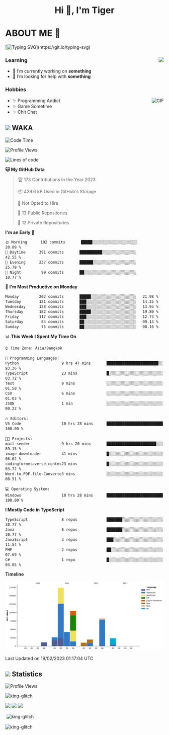 <h1 align="center">Hi 👋, I'm Tiger</h1>




# ABOUT ME 💬

[![Typing SVG](https://readme-typing-svg.herokuapp.com?color=22F771&vCenter=true&lines=A+perssionate+developer+from+nowhere.)](https://git.io/typing-svg)

<div>
 <img align="right" src="https://spotify-github-profile.vercel.app/api/view?uid=12129734423&cover_image=false&theme=default&bar_color=22d016&bar_color_cover=true" />
 <h3>Learning</h3>
 
 <ul>
  <li>🔭 I’m currently working on <b>something</b></li>
  <li>🤝 I’m looking for help with <b>something</b></li>
 </ul>
 
</div>
<div>
 <h3>Hobbies</h3>
 <img align="right" height="475px"  alt="GIF" src="https://i.pinimg.com/originals/1f/b7/db/1fb7dbee557e5ed509f7517da8a84d58.gif" />
 <ul>
  <li>✨ Programming Addict</li>
  <li>✨ Game Sometime</li>
  <li>✨ Chit Chat</li>
 </ul>
 
</div>



## <img height="40" src="https://raw.githubusercontent.com/innng/innng/master/assets/kyubey.gif"/> WAKA

<!--START_SECTION:waka-->
![Code Time](http://img.shields.io/badge/Code%20Time-1%2C322%20hrs%2056%20mins-blue)

![Profile Views](http://img.shields.io/badge/Profile%20Views-6-blue)

![Lines of code](https://img.shields.io/badge/From%20Hello%20World%20I%27ve%20Written-432%20Thousand%20lines%20of%20code-blue)

**🐱 My GitHub Data** 

> 🏆 173 Contributions in the Year 2023
 > 
> 📦 439.6 kB Used in GitHub's Storage 
 > 
> 🚫 Not Opted to Hire
 > 
> 📜 13 Public Repositories 
 > 
> 🔑 12 Private Repositories  
 > 
**I'm an Early 🐤** 

```text
🌞 Morning      192 commits       █████░░░░░░░░░░░░░░░░░░░░   20.89 % 
🌆 Daytime      391 commits       ██████████░░░░░░░░░░░░░░░   42.55 % 
🌃 Evening      237 commits       ██████░░░░░░░░░░░░░░░░░░░   25.79 % 
🌙 Night         99 commits       ██░░░░░░░░░░░░░░░░░░░░░░░   10.77 % 

```
📅 **I'm Most Productive on Monday** 

```text
Monday         202 commits       █████░░░░░░░░░░░░░░░░░░░░   21.98 % 
Tuesday        131 commits       ███░░░░░░░░░░░░░░░░░░░░░░   14.25 % 
Wednesday      128 commits       ███░░░░░░░░░░░░░░░░░░░░░░   13.93 % 
Thursday       182 commits       █████░░░░░░░░░░░░░░░░░░░░   19.80 % 
Friday         117 commits       ███░░░░░░░░░░░░░░░░░░░░░░   12.73 % 
Saturday        84 commits       ██░░░░░░░░░░░░░░░░░░░░░░░   09.14 % 
Sunday          75 commits       ██░░░░░░░░░░░░░░░░░░░░░░░   08.16 % 

```


📊 **This Week I Spent My Time On** 

```text
⌚︎ Time Zone: Asia/Bangkok

💬 Programming Languages: 
Python                   9 hrs 47 mins       ███████████████████████░░   93.36 % 
TypeScript               23 mins             █░░░░░░░░░░░░░░░░░░░░░░░░   03.72 % 
Text                     9 mins              ░░░░░░░░░░░░░░░░░░░░░░░░░   01.58 % 
CSV                      6 mins              ░░░░░░░░░░░░░░░░░░░░░░░░░   01.03 % 
JSON                     1 min               ░░░░░░░░░░░░░░░░░░░░░░░░░   00.22 % 

🔥 Editors: 
VS Code                  10 hrs 28 mins      █████████████████████████   100.00 % 

🐱‍💻 Projects: 
mail-sender              9 hrs 20 mins       ██████████████████████░░░   89.15 % 
image-downloader         41 mins             █░░░░░░░░░░░░░░░░░░░░░░░░   06.62 % 
codingformetaverse-contes23 mins             █░░░░░░░░░░░░░░░░░░░░░░░░   03.72 % 
Word-to-PDF-file-Converte3 mins              ░░░░░░░░░░░░░░░░░░░░░░░░░   00.51 % 

💻 Operating System: 
Windows                  10 hrs 28 mins      █████████████████████████   100.00 % 

```

**I Mostly Code in TypeScript** 

```text
TypeScript               8 repos             ███████░░░░░░░░░░░░░░░░░░   30.77 % 
Java                     8 repos             ███████░░░░░░░░░░░░░░░░░░   30.77 % 
JavaScript               3 repos             ███░░░░░░░░░░░░░░░░░░░░░░   11.54 % 
PHP                      2 repos             ██░░░░░░░░░░░░░░░░░░░░░░░   07.69 % 
C#                       1 repo              █░░░░░░░░░░░░░░░░░░░░░░░░   03.85 % 

```


**Timeline**

![Chart not found](https://raw.githubusercontent.com/king-glitch/king-glitch/main/charts/bar_graph.png) 


 Last Updated on 19/02/2023 01:17:04 UTC
<!--END_SECTION:waka-->
## <img height="40" src="https://raw.githubusercontent.com/innng/innng/master/assets/kyubey.gif"/> Statistics
![Profile Views](https://komarev.com/ghpvc/?username=king-glitch)  

<p align="left"> 
 <a href="https://github.com/ryo-ma/github-profile-trophy">
  <img src="https://github-profile-trophy.vercel.app/?username=king-glitch&theme=dracula" alt="king-glitch" />
 </a> </p>

![](https://github-profile-summary-cards.vercel.app/api/cards/profile-details?username=king-glitch&theme=dracula)
![](https://github-profile-summary-cards.vercel.app/api/cards/stats?username=king-glitch&theme=dracula) 
![](https://github-profile-summary-cards.vercel.app/api/cards/productive-time?username=king-glitch&theme=dracula)


<p>&nbsp;<img align="center" src="https://github-readme-stats.vercel.app/api?username=king-glitch&theme=dracula" alt="king-glitch" /></p>

<p><img align="center" src="https://github-readme-streak-stats.herokuapp.com/?user=king-glitch&theme=dracula" alt="king-glitch" /></p>
